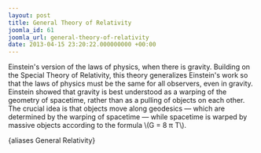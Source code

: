 ```yaml
---
layout: post
title: General Theory of Relativity
joomla_id: 61
joomla_url: general-theory-of-relativity
date: 2013-04-15 23:20:22.000000000 +00:00
---
```

<p>Einstein's version of the laws of physics, when there is gravity. Building on the Special Theory of Relativity, this theory generalizes Einstein's work so that the laws of physics must be the same for all observers, even in gravity. Einstein showed that gravity is best understood as a warping of the geometry of spacetime, rather than as a pulling of objects on each other. The crucial idea is that objects move along geodesics — which are determined by the warping of spacetime — while spacetime is warped by massive objects according to the formula \(G = 8 π T\).</p>
<p>{aliases General Relativity}</p>
